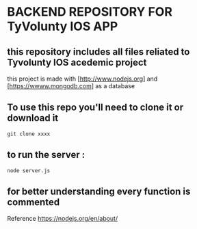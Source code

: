 

# BACKEND REPOSITORY FOR TyVolunty IOS APP

## this repository includes all files reliated to Tyvolunty IOS acedemic project

this project is made with [http://www.nodejs.org] and [https://wwww.mongodb.com] as a database

## To use this repo you'll need to clone it or download it 

`git clone xxxx`
## to run the server :
`node server.js`

## for better understanding every function is commented

Reference
https://nodejs.org/en/about/

